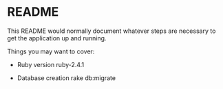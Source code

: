 # README

This README would normally document whatever steps are necessary to get the
application up and running.

Things you may want to cover:

* Ruby version ruby-2.4.1

* Database creation rake db:migrate

